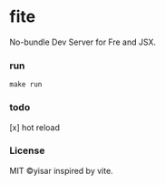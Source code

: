 # fite
No-bundle Dev Server for Fre and JSX.

### run
```console
make run
```
### todo

[x] hot reload

### License
MIT ©yisar inspired by vite.